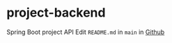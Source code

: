 # project-backend
Spring Boot project API
Edit `README.md` in `main` in [Github](https://github.com/)
